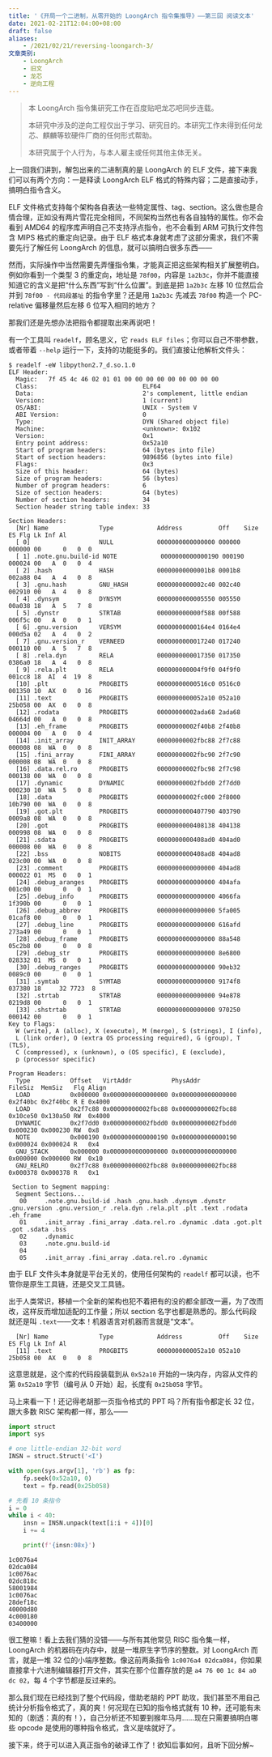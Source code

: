 ```yaml
---
title: '《开局一个二进制，从零开始的 LoongArch 指令集推导》——第三回 阅读文本'
date: 2021-02-21T12:04:00+08:00
draft: false
aliases:
    - /2021/02/21/reversing-loongarch-3/
文章类别:
    - LoongArch
    - 旧文
    - 龙芯
    - 逆向工程
---
```


> 本 LoongArch 指令集研究工作在百度贴吧龙芯吧同步连载。
>
> 本研究中涉及的逆向工程仅出于学习、研究目的。本研究工作未得到任何龙芯、麒麟等软硬件厂商的任何形式帮助。
>
> 本研究属于个人行为，与本人雇主或任何其他主体无关。

上一回我们讲到，解包出来的二进制真的是 LoongArch 的 ELF 文件，接下来我们可以有两个方向：一是释读 LoongArch ELF 格式的特殊内容；二是直接动手，搞明白指令含义。

ELF 文件格式支持每个架构各自表达一些特定属性、tag、section。这么做也是合情合理，正如没有两片雪花完全相同，不同架构当然也有各自独特的属性。你不会看到 AMD64 的程序库声明自己不支持浮点指令，也不会看到 ARM 可执行文件包含 MIPS 格式的重定向记录。由于 ELF 格式本身就考虑了这部分需求，我们不需要先行了解任何 LoongArch 的信息，就可以搞明白很多东西——

然而，实际操作中当然需要先弄懂指令集，才能真正把这些架构相关扩展整明白。例如你看到一个类型 3 的重定向，地址是 `78f00`，内容是 `1a2b3c`，你并不能直接知道它的含义是把“什么东西”写到“什么位置”。到底是把 `1a2b3c` 左移 10 位然后合并到 `78f00 - 代码段基址` 的指令字里？还是用 `1a2b3c` 先减去 `78f00` 构造一个 PC-relative 偏移量然后左移 6 位写入相同的地方？

那我们还是先想办法把指令都提取出来再说吧！

有一个工具叫 `readelf`，顾名思义，它 `reads ELF files`；你可以自己不带参数，或者带着 `--help` 运行一下，支持的功能挺多的。我们直接让他解析文件头：

```plain
$ readelf -eW libpython2.7_d.so.1.0
ELF Header:
  Magic:   7f 45 4c 46 02 01 01 00 00 00 00 00 00 00 00 00
  Class:                             ELF64
  Data:                              2's complement, little endian
  Version:                           1 (current)
  OS/ABI:                            UNIX - System V
  ABI Version:                       0
  Type:                              DYN (Shared object file)
  Machine:                           <unknown>: 0x102
  Version:                           0x1
  Entry point address:               0x52a10
  Start of program headers:          64 (bytes into file)
  Start of section headers:          9896856 (bytes into file)
  Flags:                             0x3
  Size of this header:               64 (bytes)
  Size of program headers:           56 (bytes)
  Number of program headers:         6
  Size of section headers:           64 (bytes)
  Number of section headers:         34
  Section header string table index: 33

Section Headers:
  [Nr] Name              Type            Address          Off    Size   ES Flg Lk Inf Al
  [ 0]                   NULL            0000000000000000 000000 000000 00      0   0  0
  [ 1] .note.gnu.build-id NOTE            0000000000000190 000190 000024 00   A  0   0  4
  [ 2] .hash             HASH            00000000000001b8 0001b8 002a88 04   A  4   0  8
  [ 3] .gnu.hash         GNU_HASH        0000000000002c40 002c40 002910 00   A  4   0  8
  [ 4] .dynsym           DYNSYM          0000000000005550 005550 00a038 18   A  5   7  8
  [ 5] .dynstr           STRTAB          000000000000f588 00f588 006f5c 00   A  0   0  1
  [ 6] .gnu.version      VERSYM          00000000000164e4 0164e4 000d5a 02   A  4   0  2
  [ 7] .gnu.version_r    VERNEED         0000000000017240 017240 000110 00   A  5   7  8
  [ 8] .rela.dyn         RELA            0000000000017350 017350 0386a0 18   A  4   0  8
  [ 9] .rela.plt         RELA            000000000004f9f0 04f9f0 001cc8 18  AI  4  19  8
  [10] .plt              PROGBITS        00000000000516c0 0516c0 001350 10  AX  0   0 16
  [11] .text             PROGBITS        0000000000052a10 052a10 25b058 00  AX  0   0  8
  [12] .rodata           PROGBITS        00000000002ada68 2ada68 04664d 00   A  0   0  8
  [13] .eh_frame         PROGBITS        00000000002f40b8 2f40b8 000004 00   A  0   0  4
  [14] .init_array       INIT_ARRAY      00000000002fbc88 2f7c88 000008 08  WA  0   0  8
  [15] .fini_array       FINI_ARRAY      00000000002fbc90 2f7c90 000008 08  WA  0   0  8
  [16] .data.rel.ro      PROGBITS        00000000002fbc98 2f7c98 000138 00  WA  0   0  8
  [17] .dynamic          DYNAMIC         00000000002fbdd0 2f7dd0 000230 10  WA  5   0  8
  [18] .data             PROGBITS        00000000002fc000 2f8000 10b790 00  WA  0   0  8
  [19] .got.plt          PROGBITS        0000000000407790 403790 0009a8 08  WA  0   0  8
  [20] .got              PROGBITS        0000000000408138 404138 000998 08  WA  0   0  8
  [21] .sdata            PROGBITS        0000000000408ad0 404ad0 000008 00  WA  0   0  8
  [22] .bss              NOBITS          0000000000408ad8 404ad8 023c00 00  WA  0   0  8
  [23] .comment          PROGBITS        0000000000000000 404ad8 000022 01  MS  0   0  1
  [24] .debug_aranges    PROGBITS        0000000000000000 404afa 001c00 00      0   0  1
  [25] .debug_info       PROGBITS        0000000000000000 4066fa 1f390b 00      0   0  1
  [26] .debug_abbrev     PROGBITS        0000000000000000 5fa005 01caf8 00      0   0  1
  [27] .debug_line       PROGBITS        0000000000000000 616afd 273a49 00      0   0  1
  [28] .debug_frame      PROGBITS        0000000000000000 88a548 05c2b8 00      0   0  8
  [29] .debug_str        PROGBITS        0000000000000000 8e6800 028332 01  MS  0   0  1
  [30] .debug_ranges     PROGBITS        0000000000000000 90eb32 0089c0 00      0   0  1
  [31] .symtab           SYMTAB          0000000000000000 9174f8 037380 18     32 7723  8
  [32] .strtab           STRTAB          0000000000000000 94e878 0219d8 00      0   0  1
  [33] .shstrtab         STRTAB          0000000000000000 970250 000142 00      0   0  1
Key to Flags:
  W (write), A (alloc), X (execute), M (merge), S (strings), I (info),
  L (link order), O (extra OS processing required), G (group), T (TLS),
  C (compressed), x (unknown), o (OS specific), E (exclude),
  p (processor specific)

Program Headers:
  Type           Offset   VirtAddr           PhysAddr           FileSiz  MemSiz   Flg Align
  LOAD           0x000000 0x0000000000000000 0x0000000000000000 0x2f40bc 0x2f40bc R E 0x4000
  LOAD           0x2f7c88 0x00000000002fbc88 0x00000000002fbc88 0x10ce50 0x130a50 RW  0x4000
  DYNAMIC        0x2f7dd0 0x00000000002fbdd0 0x00000000002fbdd0 0x000230 0x000230 RW  0x8
  NOTE           0x000190 0x0000000000000190 0x0000000000000190 0x000024 0x000024 R   0x4
  GNU_STACK      0x000000 0x0000000000000000 0x0000000000000000 0x000000 0x000000 RW  0x10
  GNU_RELRO      0x2f7c88 0x00000000002fbc88 0x00000000002fbc88 0x000378 0x000378 R   0x1

 Section to Segment mapping:
  Segment Sections...
   00     .note.gnu.build-id .hash .gnu.hash .dynsym .dynstr .gnu.version .gnu.version_r .rela.dyn .rela.plt .plt .text .rodata .eh_frame
   01     .init_array .fini_array .data.rel.ro .dynamic .data .got.plt .got .sdata .bss
   02     .dynamic
   03     .note.gnu.build-id
   04
   05     .init_array .fini_array .data.rel.ro .dynamic
```

由于 ELF 文件头本身就是平台无关的，使用任何架构的 `readelf` 都可以读，也不管你是原生工具链，还是交叉工具链。

出于人类常识，移植一个全新的架构也犯不着把有的没的都全部改一遍，为了改而改，这样反而增加适配的工作量；所以 section 名字也都是熟悉的。那么代码段就还是叫 `.text`——文本！机器语言对机器而言就是“文本”。

```plain
  [Nr] Name              Type            Address          Off    Size   ES Flg Lk Inf Al
  [11] .text             PROGBITS        0000000000052a10 052a10 25b058 00  AX  0   0  8
```

这意思就是，这个库的代码段装载到从 `0x52a10` 开始的一块内存，内容从文件的第 `0x52a10` 字节（编号从 0 开始）起，长度有 `0x25b058` 字节。

马上来看一下！还记得老胡那一页指令格式的 PPT 吗？所有指令都定长 32 位，跟大多数 RISC 架构都一样，那么——

```py
import struct
import sys

# one little-endian 32-bit word
INSN = struct.Struct('<I')

with open(sys.argv[1], 'rb') as fp:
    fp.seek(0x52a10, 0)
    text = fp.read(0x25b058)

# 先看 10 条指令
i = 0
while i < 40:
    insn = INSN.unpack(text[i:i + 4])[0]
    i += 4

    print(f'{insn:08x}')
```

```plain
1c0076a4
02dca084
1c0076ac
02dc818c
58001984
1c0076ac
28def18c
40000d80
4c000180
03400000
```

很工整嘛！看上去我们猜的没错——与所有其他常见 RISC 指令集一样，LoongArch 的机器码在内存中，就是一堆原生字节序的整数。对 LoongArch 而言，就是一堆 32 位的小端序整数。像这前两条指令 `1c0076a4 02dca084`，你如果直接拿十六进制编辑器打开文件，其实在那个位置存放的是 `a4 76 00 1c 84 a0 dc 02`，每 4 个字节都是反过来的。

那么我们现在已经找到了整个代码段，借助老胡的 PPT 助攻，我们甚至不用自己统计分析指令格式了，真的爽！何况现在已知的指令格式就有 10 种，还可能有未知的（剧透：真的有！），自己分析还不知要到猴年马月……现在只需要搞明白哪些 opcode 是使用的哪种指令格式，含义是啥就好了。

接下来，终于可以进入真正指令的破译工作了！欲知后事如何，且听下回分解~
